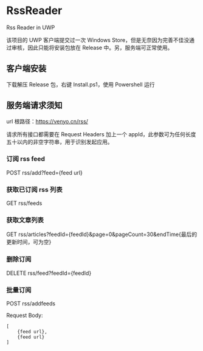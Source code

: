 # RssReader
Rss Reader in UWP

该项目的 UWP 客户端提交过一次 Windows Store，但是无奈因为完善不佳没通过审核，因此只能将安装包放在 Release 中。另，服务端可正常使用。

## 客户端安装
下载解压 Release 包，右键 Install.ps1，使用 Powershell 运行

## 服务端请求须知
url 根路径：https://venyo.cn/rss/

请求所有接口都需要在 Request Headers 加上一个 appId，此参数可为任何长度五十以内的非空字符串，用于识别发起应用。

### 订阅 rss feed
POST rss/add?feed={feed url}

### 获取已订阅 rss 列表
GET rss/feeds

### 获取文章列表
GET rss/articles?feedId={feedId}&page=0&pageCount=30&endTime{最后的更新时间，可为空}

### 删除订阅
DELETE rss/feed?feedId={feedId}

### 批量订阅
POST rss/addfeeds

Request Body:
```
[
    {feed url},
    {feed url}
]
```